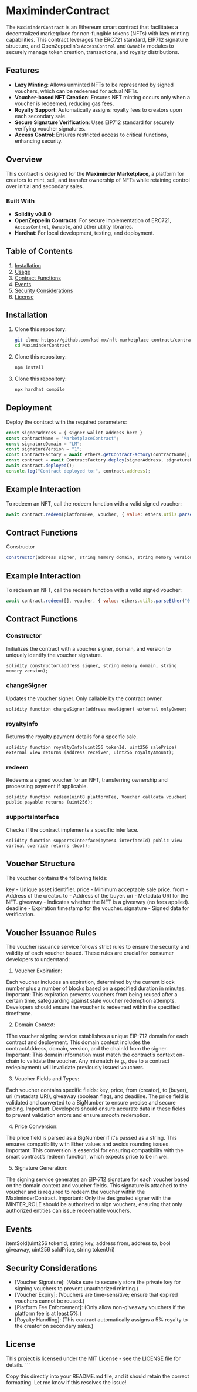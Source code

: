 # MaximinderContract

The `MaximinderContract` is an Ethereum smart contract that facilitates a decentralized marketplace for non-fungible tokens (NFTs) with lazy minting capabilities. This contract leverages the ERC721 standard, EIP712 signature structure, and OpenZeppelin's `AccessControl` and `Ownable` modules to securely manage token creation, transactions, and royalty distributions.

## Features

- **Lazy Minting**: Allows unminted NFTs to be represented by signed vouchers, which can be redeemed for actual NFTs.
- **Voucher-based NFT Creation**: Ensures NFT minting occurs only when a voucher is redeemed, reducing gas fees.
- **Royalty Support**: Automatically assigns royalty fees to creators upon each secondary sale.
- **Secure Signature Verification**: Uses EIP712 standard for securely verifying voucher signatures.
- **Access Control**: Ensures restricted access to critical functions, enhancing security.

## Overview

This contract is designed for the **Maximinder Marketplace**, a platform for creators to mint, sell, and transfer ownership of NFTs while retaining control over initial and secondary sales.

### Built With

- **Solidity v0.8.0**
- **OpenZeppelin Contracts**: For secure implementation of ERC721, `AccessControl`, `Ownable`, and other utility libraries.
- **Hardhat**: For local development, testing, and deployment.

## Table of Contents

1. [Installation](#installation)
2. [Usage](#usage)
3. [Contract Functions](#contract-functions)
4. [Events](#events)
5. [Security Considerations](#security-considerations)
6. [License](#license)

## Installation

1. Clone this repository:

   ```bash
   git clone https://github.com/ksd-mx/nft-marketplace-contract/contracts/MaximinderContract.git
   cd MaximinderContract
   ```

2. Clone this repository:

   ```bash
   npm install
   ```

3. Clone this repository:

   ```bash
   npx hardhat compile
   ```

## Deployment

Deploy the contract with the required parameters:

  ```javascript
  const signerAddress = { signer wallet address here }
  const contractName = "MarketplaceContract";
  const signatureDomain = "LM";
  const signatureVersion = "1";
  const ContractFactory = await ethers.getContractFactory(contractName);
  const contract = await ContractFactory.deploy(signerAddress, signatureDomain, signatureVersion);
  await contract.deployed();
  console.log("Contract deployed to:", contract.address);
  ```

## Example Interaction

To redeem an NFT, call the redeem function with a valid signed voucher:

  ```javascript
  await contract.redeem(platformFee, voucher, { value: ethers.utils.parseEther("0.1") });
  ```

## Contract Functions

Constructor

  ```javascript
  constructor(address signer, string memory domain, string memory version);
  ```

## Example Interaction

To redeem an NFT, call the redeem function with a valid signed voucher:

  ```javascript
  await contract.redeem([], voucher, { value: ethers.utils.parseEther("0.1") });
  ```

## Contract Functions

### Constructor

Initializes the contract with a voucher signer, domain, and version to uniquely identify the voucher signature.

```solidity constructor(address signer, string memory domain, string memory version); ```

### changeSigner

Updates the voucher signer. Only callable by the contract owner.

```solidity function changeSigner(address newSigner) external onlyOwner; ```

### royaltyInfo

Returns the royalty payment details for a specific sale.

```solidity function royaltyInfo(uint256 tokenId, uint256 salePrice) external view returns (address receiver, uint256 royaltyAmount); ```

### redeem

Redeems a signed voucher for an NFT, transferring ownership and processing payment if applicable.

```solidity function redeem(uint8 platformFee, Voucher calldata voucher) public payable returns (uint256); ```

### supportsInterface

Checks if the contract implements a specific interface.

```solidity function supportsInterface(bytes4 interfaceId) public view virtual override returns (bool); ```

## Voucher Structure

The voucher contains the following fields:

key - Unique asset identifier.
price - Minimum acceptable sale price.
from - Address of the creator.
to - Address of the buyer.
uri - Metadata URI for the NFT.
giveaway - Indicates whether the NFT is a giveaway (no fees applied).
deadline - Expiration timestamp for the voucher.
signature - Signed data for verification.

## Voucher Issuance Rules

The voucher issuance service follows strict rules to ensure the security and validity of each voucher issued. These rules are crucial for consumer developers to understand:

1. Voucher Expiration:

Each voucher includes an expiration, determined by the current block number plus a number of blocks based on a specified duration in minutes.
Important: This expiration prevents vouchers from being reused after a certain time, safeguarding against stale voucher redemption attempts. Developers should ensure the voucher is redeemed within the specified timeframe.

2. Domain Context:

1The voucher signing service establishes a unique EIP-712 domain for each contract and deployment.
This domain context includes the contractAddress, domain, version, and the chainId from the signer.
Important: This domain information must match the contract’s context on-chain to validate the voucher. Any mismatch (e.g., due to a contract redeployment) will invalidate previously issued vouchers.

3. Voucher Fields and Types:

Each voucher contains specific fields: key, price, from (creator), to (buyer), uri (metadata URI), giveaway (boolean flag), and deadline.
The price field is validated and converted to a BigNumber to ensure precise and secure pricing.
Important: Developers should ensure accurate data in these fields to prevent validation errors and ensure smooth redemption.

4. Price Conversion:

The price field is parsed as a BigNumber if it's passed as a string. This ensures compatibility with Ether values and avoids rounding issues.
Important: This conversion is essential for ensuring compatibility with the smart contract’s redeem function, which expects price to be in wei.

5. Signature Generation:

The signing service generates an EIP-712 signature for each voucher based on the domain context and voucher fields.
This signature is attached to the voucher and is required to redeem the voucher within the MaximinderContract.
Important: Only the designated signer with the MINTER_ROLE should be authorized to sign vouchers, ensuring that only authorized entities can issue redeemable vouchers.

## Events

itemSold(uint256 tokenId, string key, address from, address to, bool giveaway, uint256 soldPrice, string tokenUri)

## Security Considerations

- [Voucher Signature]: (Make sure to securely store the private key for signing vouchers to prevent unauthorized minting.)
- [Voucher Expiry]: (Vouchers are time-sensitive; ensure that expired vouchers cannot be reused.)
- [Platform Fee Enforcement]: (Only allow non-giveaway vouchers if the platform fee is at least 5%.)
- [Royalty Handling]: (This contract automatically assigns a 5% royalty to the creator on secondary sales.)

## License
This project is licensed under the MIT License - see the LICENSE file for details. ```

Copy this directly into your README.md file, and it should retain the correct formatting. Let me know if this resolves the issue!
